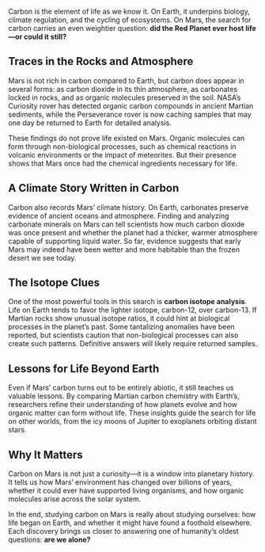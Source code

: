 Carbon is the element of life as we know it. On Earth, it underpins biology, climate regulation, and the cycling of ecosystems. On Mars, the search for carbon carries an even weightier question: **did the Red Planet ever host life—or could it still?**

## Traces in the Rocks and Atmosphere

Mars is not rich in carbon compared to Earth, but carbon does appear in several forms: as carbon dioxide in its thin atmosphere, as carbonates locked in rocks, and as organic molecules preserved in the soil. NASA’s Curiosity rover has detected organic carbon compounds in ancient Martian sediments, while the Perseverance rover is now caching samples that may one day be returned to Earth for detailed analysis.

These findings do not prove life existed on Mars. Organic molecules can form through non-biological processes, such as chemical reactions in volcanic environments or the impact of meteorites. But their presence shows that Mars once had the chemical ingredients necessary for life.

## A Climate Story Written in Carbon

Carbon also records Mars’ climate history. On Earth, carbonates preserve evidence of ancient oceans and atmosphere. Finding and analyzing carbonate minerals on Mars can tell scientists how much carbon dioxide was once present and whether the planet had a thicker, warmer atmosphere capable of supporting liquid water. So far, evidence suggests that early Mars may indeed have been wetter and more habitable than the frozen desert we see today.

## The Isotope Clues

One of the most powerful tools in this search is **carbon isotope analysis**. Life on Earth tends to favor the lighter isotope, carbon-12, over carbon-13. If Martian rocks show unusual isotope ratios, it could hint at biological processes in the planet’s past. Some tantalizing anomalies have been reported, but scientists caution that non-biological processes can also create such patterns. Definitive answers will likely require returned samples.

## Lessons for Life Beyond Earth

Even if Mars’ carbon turns out to be entirely abiotic, it still teaches us valuable lessons. By comparing Martian carbon chemistry with Earth’s, researchers refine their understanding of how planets evolve and how organic matter can form without life. These insights guide the search for life on other worlds, from the icy moons of Jupiter to exoplanets orbiting distant stars.

## Why It Matters

Carbon on Mars is not just a curiosity—it is a window into planetary history. It tells us how Mars’ environment has changed over billions of years, whether it could ever have supported living organisms, and how organic molecules arise across the solar system.

In the end, studying carbon on Mars is really about studying ourselves: how life began on Earth, and whether it might have found a foothold elsewhere. Each discovery brings us closer to answering one of humanity’s oldest questions: **are we alone?**